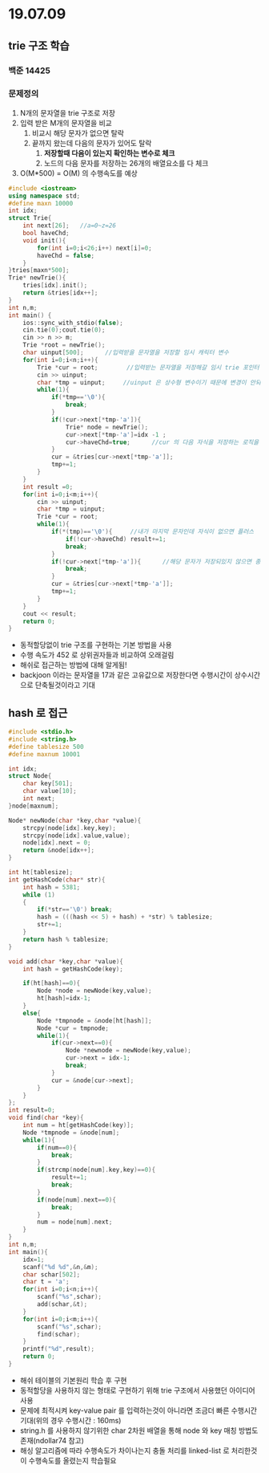 # 19.07.09

## trie 구조 학습

### 백준 14425

### 문제정의

1. N개의 문자열을 trie 구조로 저장
2. 입력 받은 M개의 문자열을 비교
   1. 비교시 해당 문자가 없으면 탈락
   2. 끝까지 왔는데 다음의 문자가 있어도 탈락
      1. **저장할때 다음이 있는지 확인하는 변수로 체크**
      2. 노드의 다음 문자를 저장하는 26개의 배열요소를 다 체크
3. O(M*500) = O(M) 의 수행속도를 예상

```c++
#include <iostream>
using namespace std;
#define maxn 10000
int idx;
struct Trie{
    int next[26];   //a=0~z=26
    bool haveChd;
    void init(){
        for(int i=0;i<26;i++) next[i]=0;
        haveChd = false;
    }
}tries[maxn*500];
Trie* newTrie(){
    tries[idx].init();
    return &tries[idx++];
}
int n,m;
int main() {
    ios::sync_with_stdio(false);
    cin.tie(0);cout.tie(0);
    cin >> n >> m;
    Trie *root = newTrie();
    char uinput[500];      //입력받을 문자열을 저장할 임시 캐릭터 변수
    for(int i=0;i<n;i++){
        Trie *cur = root;        //입력받는 문자열을 저장해갈 임시 trie 포인터 trie 라는 문자라면 root -> t -> r -> i-> e 로 옮겨감
        cin >> uinput;
        char *tmp = uinput;     //uinput 은 상수형 변수이기 때문에 변경이 안되기 때문에 포인터 복제해서 사용
        while(1){
            if(*tmp=='\0'){
                break;
            }
            if(!cur->next[*tmp-'a']){
                Trie* node = newTrie();
                cur->next[*tmp-'a']=idx -1 ;
                cur->haveChd=true;      //cur 의 다음 자식을 저장하는 로직을 수행했으니 해당 변수 갱신
            }
            cur = &tries[cur->next[*tmp-'a']];
            tmp+=1;
        }
    }
    int result =0;
    for(int i=0;i<m;i++){
        cin >> uinput;
        char *tmp = uinput;
        Trie *cur = root;
        while(1){
            if(*(tmp)=='\0'){     //내가 마지막 문자인데 자식이 없으면 플러스
                if(!cur->haveChd) result+=1;
                break;
            }
            if(!cur->next[*tmp-'a']){      //해당 문자가 저장되있지 않으면 종료
                break;
            }
            cur = &tries[cur->next[*tmp-'a']];
            tmp+=1;
        }
    }
    cout << result;
    return 0;
}
```

- 동적할당없이 trie 구조를 구현하는 기본 방법을 사용
- 수행 속도가 452 로 상위권자들과 비교하여 오래걸림
- 해쉬로 접근하는 방법에 대해 알게됨!
- backjoon 이라는 문자열을 17과 같은 고유값으로 저장한다면 수행시간이 상수시간으로 단축될것이라고 기대

## hash 로 접근

```c++
#include <stdio.h>
#include <string.h>
#define tablesize 500
#define maxnum 10001

int idx;
struct Node{
    char key[501];
    char value[10];
    int next;
}node[maxnum];

Node* newNode(char *key,char *value){
    strcpy(node[idx].key,key);
    strcpy(node[idx].value,value);
    node[idx].next = 0;
    return &node[idx++];
}

int ht[tablesize];
int getHashCode(char* str){
    int hash = 5381;
    while (1)
    {
        if(*str=='\0') break;
        hash = (((hash << 5) + hash) + *str) % tablesize;
        str+=1;
    }
    return hash % tablesize;
}

void add(char *key,char *value){
    int hash = getHashCode(key);

    if(ht[hash]==0){
        Node *node = newNode(key,value);
        ht[hash]=idx-1;
    }
    else{
        Node *tmpnode = &node[ht[hash]];
        Node *cur = tmpnode;
        while(1){
            if(cur->next==0){
                Node *newnode = newNode(key,value);
                cur->next = idx-1;
                break;
            }
            cur = &node[cur->next];
        }
    }
};
int result=0;
void find(char *key){
    int num = ht[getHashCode(key)];
    Node *tmpnode = &node[num];
    while(1){
        if(num==0){
            break;
        }
        if(strcmp(node[num].key,key)==0){
            result+=1;
            break;
        }
        if(node[num].next==0){
            break;
        }
        num = node[num].next;
    }
}
int n,m;
int main(){
    idx=1;
    scanf("%d %d",&n,&m);
    char schar[502];
    char t = 'a';
    for(int i=0;i<n;i++){
        scanf("%s",schar);
        add(schar,&t);
    }
    for(int i=0;i<m;i++){
        scanf("%s",schar);
        find(schar);
    }
    printf("%d",result);
    return 0;
}
```

- 해쉬 테이블의 기본원리 학습 후 구현
- 동적할당을 사용하지 않는 형태로 구현하기 위해 trie 구조에서 사용했던 아이디어 사용
- 문제에 최적시켜 key-value pair 를 입력하는것이 아니라면 조금더 빠른 수행시간 기대(위의 경우 수행시간 : 160ms)
- string.h 를 사용하지 않기위한 char 2차원 배열을 통해 node 와 key 매칭 방법도 존재(ndollar74 참고)
- 해싱 알고리즘에 따라 수행속도가 차이나는지 충돌 처리를 linked-list 로 처리한것이 수행속도를 올렸는지 학습필요
